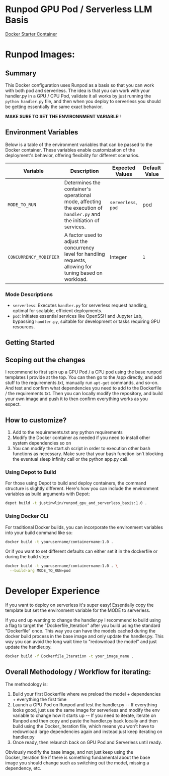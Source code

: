 # Runpod GPU Pod / Serverless LLM Basis

[Docker Starter Container](https://hub.docker.com/repository/docker/justinrunpod/pod-server-base/general)

# Runpod Images:

## Summary

This Docker configuration uses Runpod as a basis so that you can work with both pod and serverless. The idea is that you can work with your handler.py in a GPU / CPU Pod, validate it all works by just running the `python handler.py` file, and then when you deploy to serverless you should be getting essentially the same exact behavior.

**MAKE SURE TO SET THE ENVIRONNMENT VARIABLE**!!

## Environment Variables

Below is a table of the environment variables that can be passed to the Docker container. These variables enable customization of the deployment's behavior, offering flexibility for different scenarios.

| Variable               | Description                                                                                                                  | Expected Values              | Default Value                   |
|------------------------|------------------------------------------------------------------------------------------------------------------------------|------------------------------|---------------------------------|
| `MODE_TO_RUN`          | Determines the container's operational mode, affecting the execution of `handler.py` and the initiation of services.         | `serverless`, `pod` | pod                            |
| `CONCURRENCY_MODIFIER` | A factor used to adjust the concurrency level for handling requests, allowing for tuning based on workload.                  | Integer                     | `1`                             |


### Mode Descriptions

- `serverless`: Executes `handler.py` for serverless request handling, optimal for scalable, efficient deployments.
- `pod`: Initiates essential services like OpenSSH and Jupyter Lab, bypassing `handler.py`, suitable for development or tasks requiring GPU resources.

## Getting Started

## Scoping out the changes
I recommend to first spin up a GPU Pod / a CPU pod using the base runpod templates I provide at the top. You can then go to the /app directly, and add stuff to the requirements.txt, manually run `apt-get` commands, and so-on. And test and confirm what dependencies you need to add to the Dockerfile / the requirements.txt. Then you can locally modify the repository, and build your own image and push it to then confirm everything works as you expect.

## How to customize?
1. Add to the requirements.txt any python requirements
2. Modify the Docker container as needed if you need to install other system dependencies so on
3. You can modify the start.sh script in order to execution other bash functions as necessary. Make sure that your bash function isn't blocking the eventual sleep infinity call or the python app.py call.

### Using Depot to Build

For those using Depot to build and deploy containers, the command structure is slightly different. Here's how you can include the environment variables as build arguments with Depot:

```bash
depot build -t justinwlin/runpod_gpu_and_serverless_basis:1.0 .
```

### Using Docker CLI
For traditional Docker builds, you can incorporate the environment variables into your build command like so:

```bash
docker build -t yourusername/containername:1.0 .
```
Or if you want to set different defaults can either set it in the dockerfile or during the build step:
```bash
docker build -t yourusername/containername:1.0 . \
  --build-arg MODE_TO_RUN=pod
```

# Developer Experience

If you want to deploy on serverless it's super easy! Essentially copy the template but set the environment variable for the MODE to serverless.

If you end up wanting to change the handler.py I recommend to build using a flag to target the "Dockerfile_Iteration" after you build using the standard "Dockerfile" once. This way you can have the models cached during the docker build process in the base image and only update the handler.py. This way you can avoid the long wait time to "redownload the model" and just update the handler.py.

```bash
docker build -f Dockerfile_Iteration -t your_image_name .
```

## Overall Methodology / Workflow for iterating:
The methodology is:
1. Build your first Dockerfile where we preload the model + dependencies + everything the first time
2. Launch a GPU Pod on Runpod and test the handler.py
  -- If everything looks good, just use the same image for serverless and modify the env variable to change how it starts up
  -- If you need to iterate, iterate on Runpod and then copy and paste the handler.py back locally and then build using the Docker_Iteration file, which means you won't have to redownload large dependencies again and instead just keep iterating on handler.py
3. Once ready, then relaunch back on GPU Pod and Serverless until ready.

Obviously modify the base image, and not just keep using the Docker_Iteration file if there is something fundamental about the base image you should change such as switching out the model, missing a dependency, etc.
